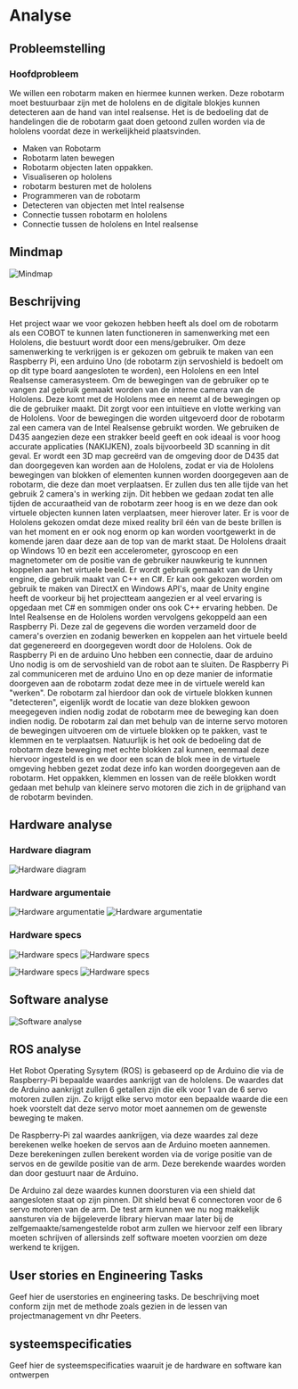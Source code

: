 ﻿# Analyse

## Probleemstelling

### Hoofdprobleem
We willen een robotarm maken en hiermee kunnen werken. Deze robotarm moet bestuurbaar zijn met de hololens en de digitale blokjes kunnen detecteren aan de hand van intel realsense. Het is de bedoeling dat de handelingen die de robotarm gaat doen getoond zullen worden via de hololens voordat deze in werkelijkheid plaatsvinden.
* Maken van Robotarm
* Robotarm laten bewegen
* Robotarm objecten laten oppakken.
* Visualiseren op hololens
* robotarm besturen met de hololens
* Programmeren van de robotarm
* Detecteren van objecten met Intel realsense
* Connectie tussen  robotarm en hololens
* Connectie tussen de hololens en Intel realsense 
 



## Mindmap

![Mindmap](./img_analyse/Mindmapchart.png)

## Beschrijving

Het project waar we voor gekozen hebben heeft als doel om de robotarm als een COBOT te kunnen laten functioneren in samenwerking met een Hololens, die bestuurt wordt door een mens/gebruiker. Om deze samenwerking te verkrijgen is er gekozen om gebruik te maken van een Raspberry Pi, een arduino Uno (de robotarm zijn servoshield is bedoelt om op dit type board aangesloten te worden), een Hololens en een Intel Realsense camerasysteem.
Om de bewegingen van de gebruiker op te vangen zal gebruik gemaakt worden van de interne camera van de Hololens. Deze komt met de Hololens mee en neemt al de bewegingen op die de gebruiker maakt. Dit zorgt voor een intuïtieve en vlotte werking van de Hololens. Voor de bewegingen die worden uitgevoerd door de robotarm zal een camera van de Intel Realsense gebruikt worden. We gebruiken de D435 aangezien deze een strakker beeld geeft en ook ideaal is voor hoog accurate applicaties (NAKIJKEN), zoals bijvoorbeeld 3D scanning in dit geval. Er wordt een 3D map gecreërd van de omgeving door de D435 dat dan doorgegeven kan worden aan de Hololens, zodat er via de Hololens bewegingen van blokken of elementen kunnen worden doorgegeven aan de robotarm, die deze dan moet verplaatsen.
Er zullen dus ten alle tijde van het gebruik 2 camera's in werking zijn. Dit hebben we gedaan zodat ten alle tijden de accuraatheid van de robotarm zeer hoog is en we deze dan ook virtuele objecten kunnen laten verplaatsen, meer hierover later.
Er is voor de Hololens gekozen omdat deze mixed reality bril één van de beste brillen is van het moment en er ook nog enorm op kan worden voortgewerkt in de komende jaren daar deze aan de top van de markt staat. De Hololens draait op Windows 10 en bezit een accelerometer, gyroscoop en een magnetometer om de positie van de gebruiker nauwkeurig te kunnnen koppelen aan het virtuele beeld. Er wordt gebruik gemaakt van de Unity engine, die gebruik maakt van C++ en C#. Er kan ook gekozen worden om gebruik te maken van DirectX en Windows API's, maar de Unity engine heeft de voorkeur bij het projectteam aangezien er al veel ervaring is opgedaan met C# en sommigen onder ons ook C++ ervaring hebben.
De Intel Realsense en de Hololens worden vervolgens gekoppeld aan een Raspberry Pi. Deze zal de gegevens die worden verzameld door de camera's overzien en zodanig bewerken en koppelen aan het virtuele beeld dat gegenereerd en doorgegeven wordt door de Hololens.
Ook de Raspberry Pi en de arduino Uno hebben een connectie, daar de arduino Uno nodig is om de servoshield van de robot aan te sluiten. De Raspberry Pi zal communiceren met de arduino Uno en op deze manier de informatie doorgeven aan de robotarm zodat deze mee in de virtuele wereld kan "werken".
De robotarm zal hierdoor dan ook de virtuele blokken kunnen "detecteren", eigenlijk wordt de locatie van deze blokken gewoon meegegeven indien nodig zodat de robotarm mee de beweging kan doen indien nodig. De robotarm zal dan met behulp van de interne servo motoren de bewegingen uitvoeren om de virtuele blokken op te pakken, vast te klemmen en te verplaatsen. Natuurlijk is het ook de bedoeling dat de robotarm deze beweging met echte blokken zal kunnen, eenmaal deze hiervoor ingesteld is en we door een scan de blok mee in de virtuele omgeving hebben gezet zodat deze info kan worden doorgegeven aan de robotarm. Het oppakken, klemmen en lossen van de reële blokken wordt gedaan met behulp van kleinere servo motoren die zich in de grijphand van de robotarm bevinden.

## Hardware analyse

### Hardware diagram

![Hardware diagram](./img_analyse/hardware_spec.jpg)

### Hardware argumentaie
![Hardware argumentatie](./img_analyse/argumenatie1.PNG)
![Hardware argumentatie](./img_analyse/argumenatie2PNG.PNG)
### Hardware specs
![Hardware specs](./img_analyse/deel1.PNG)
![Hardware specs](./img_analyse/deel2.PNG)

![Hardware specs](./img_analyse/deel3.PNG)
![Hardware specs](./img_analyse/deel4.PNG)

## Software analyse


![Software analyse](./img_analyse/Softwareanalyse.png)


## ROS analyse

Het Robot Operating Sysytem (ROS) is gebaseerd op de Arduino die via de Raspberry-Pi bepaalde waardes aankrijgt van de hololens. De waardes dat de Arduino aankrijgt zullen 6 getallen zijn die elk voor 1 van de 6 servo motoren zullen zijn. Zo krijgt elke servo motor een bepaalde waarde die een hoek voorstelt dat deze servo motor moet aannemen om de gewenste beweging te maken.

De Raspberry-Pi zal waardes aankrijgen, via deze waardes zal deze berekenen welke hoeken de servos aan de Arduino moeten aannemen. Deze berekeningen zullen berekent worden via de vorige positie van de servos en de gewilde positie van de arm. Deze berekende waardes worden dan door gestuurt naar de Arduino.

De Arduino zal deze waardes kunnen doorsturen via een shield dat aangesloten staat op zijn pinnen. Dit shield bevat 6 connectoren voor de 6 servo motoren van de arm. De test arm kunnen we nu nog makkelijk aansturen via de bijgeleverde library hiervan maar later bij de zelfgemaakte/samengestelde robot arm zullen we hiervoor zelf een library moeten schrijven of allersinds zelf software moeten voorzien om deze werkend te krijgen.

## User stories en Engineering Tasks

Geef hier de userstories en engineering tasks. De beschrijving moet conform zijn met de methode zoals gezien in de lessen  van projectmanagement vn dhr Peeters.

## systeemspecificaties

Geef hier de systeemspecificaties waaruit je de hardware en software kan ontwerpen



